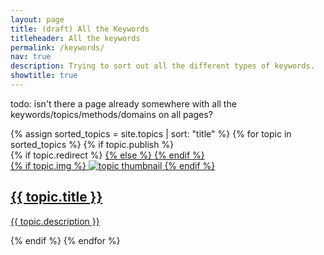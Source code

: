 ```yaml
---
layout: page
title: (draft) All the Keywords 
titleheader: All the keywords
permalink: /keywords/
nav: true
description: Trying to sort out all the different types of keywords. 
showtitle: true
---
```


todo: isn't there a page already somewhere with all the keywords/topics/methods/domains on all pages?


<div class="projects grid">
  {% assign sorted_topics = site.topics | sort: "title" %}
  {% for topic in sorted_topics %}
      {% if topic.publish %}
          <div class="grid-item">
              {% if topic.redirect %}
                  <a href="{{ topic.redirect }}" target="_blank">
              {% else %}
                  <a href="{{ topic.url | relative_url }}">
              {% endif %}
              <div class="card hoverable">
                {% if topic.img %}
                <img src="{{ topic.img | relative_url }}" alt="topic thumbnail">
                {% endif %}
                <div class="card-body">
                  <h2 class="card-title">{{ topic.title }}</h2>
                  <p class="card-text">{{ topic.description }}</p>
                </div>
              </div>
            </a>
          </div>
      {% endif %}
{% endfor %}
</div>
